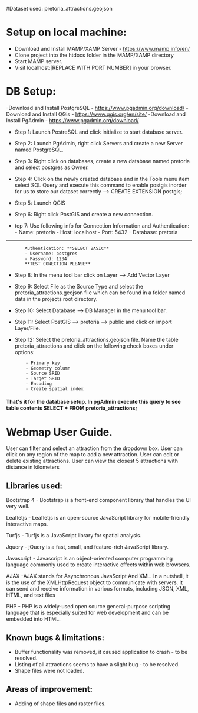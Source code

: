 

#Dataset used: pretoria_attractions.geojson

# Setup on local machine:
 - Download and Install MAMP/XAMP Server - https://www.mamp.info/en/
 - Clone project into the htdocs folder in the MAMP/XAMP directory
 - Start MAMP server.
 - Visit localhost:[REPLACE WITH PORT NUMBER] in your browser.

# DB Setup:
 -Download and Install PostgreSQL - https://www.pgadmin.org/download/
 -Download and Install QGis - https://www.qgis.org/en/site/ 
 -Download and Install PgAdmin - https://www.pgadmin.org/download/

 - Step 1: Launch PostreSQL and click initialize to start database server.
 - Step 2: Launch PgAdmin, right click Servers and create a new Server named PostgreSQL.
 - Step 3: Right click on databases, create a new database named pretoria and select postgres as Owner.
 - Step 4: Click on the newly created database and in the Tools menu item select SQL Query and execute this command to enable postgis inorder for us to store our dataset correctly --> CREATE EXTENSION postgis;

 - Step 5: Launch QGIS
 - Step 6: Right click PostGIS and create a new connection.
 - tep 7: Use following info for Connection Information and Authentication:
           - Name: pretoria
           - Host: localhost
           - Port: 5432
           - Database: pretoria
-------------------------------------------
           Authentication: **SELECT BASIC**
           - Username: postgres 
           - Password: 1234
           **TEST CONECTION PLEASE** 


 - Step 8: In the menu tool bar click on Layer --> Add Vector Layer
 - Step 9: Select File as the Source Type and select the pretoria_attractions.geojson file which can be found in a folder named data in the projects root directory.
 - Step 10: Select Database --> DB Manager in the menu tool bar.
 - Step 11: Select PostGIS --> pretoria --> public and click on import Layer/File.
 - Step 12: Select the pretoria_attractions.geojson file.  Name the table pretoria_attractions and click on the following check boxes under options:

           - Primary key
           - Geometry column
           - Source SRID
           - Target SRID
           - Encoding
           - Create spatial index

#### That's it for the database setup.  In pgAdmin execute this query to see table contents SELECT * FROM pretoria_attractions;

# Webmap User Guide.
 User can filter and select an attraction from the dropdown box.
 User can click on any region of the map to add a new attraction.
 User can edit or delete existing attractions.
 User can view the closest 5 attractions with distance in kilometers

## Libraries used:
Bootstrap 4 - Bootstrap is a front-end component library that handles the UI very well.

Leafletjs - Leafletjs is an open-source JavaScript library for mobile-friendly interactive maps.

Turfjs - Turfjs is a JavaScript library for spatial analysis.

Jquery - jQuery is a fast, small, and feature-rich JavaScript library.

Javascript - Javascript is an object-oriented computer programming language commonly used to create interactive effects within web browsers.

AJAX -AJAX stands for Asynchronous JavaScript And XML. In a nutshell, it is the use of the XMLHttpRequest object to communicate with servers. It can send and receive information in various formats, including JSON, XML, HTML, and text files

PHP - PHP  is a widely-used open source general-purpose scripting language that is especially suited for web development and can be embedded into HTML.

## Known bugs & limitations:
 - Buffer functionality was removed, it caused application to crash - to be resolved.
 - Listing  of all attractions seems to have a slight bug - to be resolved.
 - Shape files were not loaded.

## Areas of improvement:
  - Adding of shape files and raster files.
